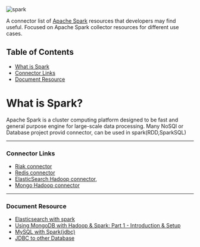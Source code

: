 
<img src="http://snowplowanalytics.com/assets/img/blog/2015/05/spark_logo.png" alt="spark">

A connector list of [Apache Spark](http://spark.apache.org/) resources that developers may find useful. Focused on Apache Spark collector resources for different use cases. 



## Table of Contents
*  [What is Spark](#what-is-spark-collector)
*  [Connector Links](#links-&-tutorials-)
*  [Document Resource](#links-&-tutorials-)


# What is Spark?

Apache Spark is a cluster computing platform designed to be fast and general purpose engine for large-scale data processing.
Many NoSQl or Database project provid connector, can be used in spark(RDD,SparkSQL)



---



### Connector Links 
* [Riak connector](https://github.com/basho/spark-riak-connector)
* [Redis connector](https://github.com/RedisLabs/spark-redis)
* [ElasticSearch Hadoop connector](https://www.elastic.co/downloads/hadoop), 
* [Mongo Hadoop connector](https://github.com/mongodb/mongo-hadoop/wiki/Spark-Usage)


---



### Document Resource
* [Elasticsearch with spark](https://www.elastic.co/guide/en/elasticsearch/hadoop/current/spark.html)
* [Using MongoDB with Hadoop & Spark: Part 1 - Introduction & Setup](https://www.mongodb.com/blog/post/using-mongodb-hadoop-spark-part-1-introduction-setup)
* [MySQL with Spark(jdbc)](https://www.supergloo.com/fieldnotes/spark-sql-mysql-example-jdbc/)
* [JDBC to other Database](http://spark.apache.org/docs/latest/sql-programming-guide.html#jdbc-to-other-databases)

 
